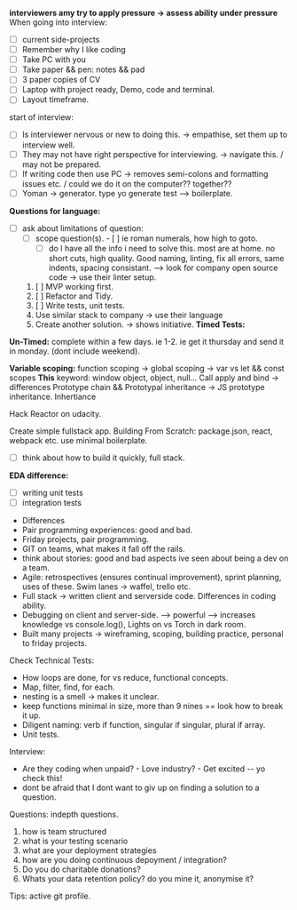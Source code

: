**interviewers amy try to apply pressure -> assess ability under pressure**
When going into interview:
- [ ] current side-projects
- [ ] Remember why I like coding
- [ ] Take PC with you
- [ ] Take paper && pen: notes && pad
- [ ] 3 paper copies of CV
- [ ] Laptop with project ready, Demo, code and terminal.
- [ ] Layout timeframe.

start of interview:
- [ ] Is interviewer nervous or new to doing this. -> empathise, set them up to interview well.
- [ ] They may not have right perspective for interviewing. -> navigate this. / may not be prepared.
- [ ] If writing code then use PC -> removes semi-colons and formatting issues etc. / could we do it on the computer?? together??
- [ ] Yoman -> generator. type yo generate test --> boilerplate.

**Questions for language:**
- [ ] ask about limitations of question:
    - [ ] scope question(s). - [ ] ie roman numerals, how high to goto.
        - [ ] do I have all the info i need to solve this.
  most are at home.
  no short cuts, high quality.
  Good naming, linting, fix all errors, same indents, spacing consistant.
  --> look for company open source code -> use their linter setup.
  1. [ ] MVP working first.
  2. [ ] Refactor and Tidy.
  3. [ ] Write tests, unit tests.
  4. Use similar stack to company -> use their language
  5. Create another solution. -> shows initiative.
  **Timed Tests:**

 **Un-Timed:**
  complete within a few days. ie 1-2. ie get it thursday and send it in monday. (dont include weekend).

**Variable scoping:**
function scoping -> 
global scoping ->
var vs let && const scopes
**This** keyword: window object, object, null...
Call apply and bind -> differences
Prototype chain && Prototypal inheritance -> JS prototype inheritance.
Inhertiance

Hack Reactor on udacity.

Create simple fullstack app.
Building From Scratch: package.json, react, webpack etc. use minimal boilerplate.
- [ ] think about how to build it quickly, full stack.


**EDA difference:**
- [ ] writing unit tests
- [ ] integration tests
- Differences
- Pair programming experiences: good and bad.
- Friday projects, pair programming.
- GIT on teams, what makes it fall off the rails.
- think about stories: good and bad aspects ive seen about being a dev on a team.
- Agile: retrospectives (ensures continual improvement), sprint planning, uses of these. Swim lanes -> waffel, trello etc.
- Full stack -> written client and serverside code. Differences in coding ability. 
- Debugging on client and server-side. --> powerful --> increases knowledge vs console.log(), Lights on vs Torch in dark room.
- Built many projects -> wireframing, scoping, building practice, personal to friday projects.

Check Technical Tests:
- How loops are done, for vs reduce, functional concepts.
- Map, filter, find, for each.
- nesting is a smell -> makes it unclear.
- keep functions minimal in size, more than 9 nines == look how to break it up.
- Diligent naming: verb if function, singular if singular, plural if array.
- Unit tests.

Interview:
- Are they coding when unpaid? - Love industry? - Get excited -- yo check this!
- dont be afraid that I dont want to giv up on finding a solution to a question.


Questions: indepth questions.
1. how is team structured
2. what is your testing scenario
3. what are your deployment strategies
4. how are you doing continuous depoyment / integration?
5. Do you do charitable donations?
6. Whats your data retention policy? do you mine it, anonymise it?

Tips:
active git profile.
